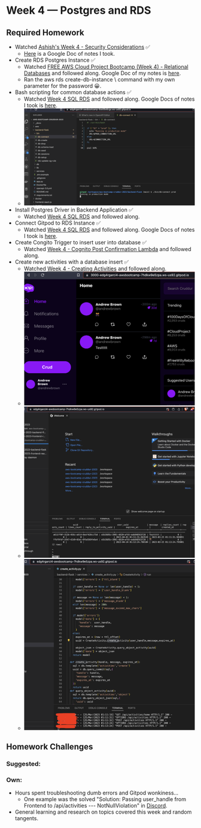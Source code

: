 # Week 4 — Postgres and RDS
## Required Homework
- Watched [Ashish's Week 4 - Security Considerations](https://www.youtube.com/watch?v=UourWxz7iQg&list=PLBfufR7vyJJ7k25byhRXJldB5AiwgNnWv&index=45) ✅
  - [Here](https://docs.google.com/document/d/1MVcvrJXjJLrPrKklDCYaCKyt9mLuezp4mv8v4nDI-8E/edit?usp=sharing) is a Google Doc of notes I took.
- Create RDS Postgres Instance ✅
  - Watched [FREE AWS Cloud Project Bootcamp (Week 4) - Relational Databases](https://www.youtube.com/watch?v=EtD7Kv5YCUs&list=PLBfufR7vyJJ7k25byhRXJldB5AiwgNnWv&index=46) and followed along. Google Doc of my notes is [here](https://docs.google.com/document/d/1ep8KO0shiEm8W3c3O1qfWturXdURhGusplAt5eB7mbg/edit?usp=sharing).
  - Ran the aws rds create-db-instance \ command with my own parameter for the password 😀.  
- Bash scripting for common database actions ✅	
  - Watched [Week 4 SQL RDS](https://www.youtube.com/watch?v=EtD7Kv5YCUs&list=PLBfufR7vyJJ7k25byhRXJldB5AiwgNnWv&index=46) and followed along. Google Docs of notes I took is [here](https://docs.google.com/document/d/1QbNTlsCP-RBfYQHrL9HhQZFYGGoz2Fa6oyE7-vyktXo/edit?usp=sharing). 
  - ![RDS bash scripting](https://github.com/edg4rgarci4/aws-bootcamp-cruddur-2023/blob/3fd0a6be019bccc791607c758de3d5b37be998b7/journal/assets/Week%204%20RDS%20bash%20commands.png?raw=true)
- Install Postgres Driver in Backend Application ✅
  - Watched [Week 4 SQL RDS](https://www.youtube.com/watch?v=Sa2iB33sKFo&list=PLBfufR7vyJJ7k25byhRXJldB5AiwgNnWv&index=47) and followed along. 
- Connect Gitpod to RDS Instance ✅
  - Watched [Week 4 SQL RDS](https://www.youtube.com/watch?v=EtD7Kv5YCUs&list=PLBfufR7vyJJ7k25byhRXJldB5AiwgNnWv&index=46) and followed along. Google Docs of notes I took is [here](https://docs.google.com/document/d/1QbNTlsCP-RBfYQHrL9HhQZFYGGoz2Fa6oyE7-vyktXo/edit?usp=sharing). 
- Create Congito Trigger to insert user into database ✅
  - Watched [Week 4 - Cognito Post Confirmation Lambda](https://www.youtube.com/watch?v=7qP4RcY2MwU&list=PLBfufR7vyJJ7k25byhRXJldB5AiwgNnWv&index=48) and followed along. 
- Create new activities with a database insert ✅
  - Watched [Week 4 - Creating Activities](https://www.youtube.com/watch?v=fTksxEQExL4&list=PLBfufR7vyJJ7k25byhRXJldB5AiwgNnWv&index=49) and followed along.
  - ![Week 4 Create New activities](https://github.com/edg4rgarci4/aws-bootcamp-cruddur-2023/blob/3fd0a6be019bccc791607c758de3d5b37be998b7/journal/assets/Week%204%20-%20Creating%20Activities2.png?raw=true)
  - ![Week 4 Create New activities 2](https://github.com/edg4rgarci4/aws-bootcamp-cruddur-2023/blob/3fd0a6be019bccc791607c758de3d5b37be998b7/journal/assets/Week%204%20-%20Creating%20Activities1.png?raw=true)
  - ![Week 4 Create New activities 3](https://github.com/edg4rgarci4/aws-bootcamp-cruddur-2023/blob/3fd0a6be019bccc791607c758de3d5b37be998b7/journal/assets/Week%204%20-%20Creating%20Activities.png?raw=true)

## Homework Challenges

### Suggested:

### Own:
- Hours spent troubleshooting dumb errors and Gitpod wonkiness...
  - One example was the solved "Solution: Passing user_handle from Frontend to /api/activities --- NotNullViolation" in [Discord](https://discord.com/channels/1055552619441049660/1086233246691495968/1086233246691495968).
- General learning and research on topics covered this week and random tangents. 
